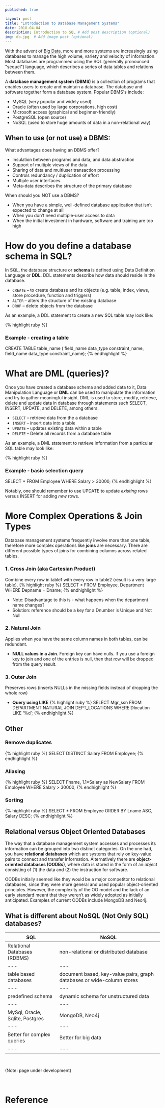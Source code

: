 ```yaml
---
published: true

layout: post
title: "Introduction to Database Management Systems"
date: 2018-04-04
description: Introduction to SQL # Add post description (optional)
img: db.jpg  # Add image post (optional)
---
```


With the advent of [Big Data](/big-data/), more and more systems are increasingly using databases to manage the high volume, variety and velocity of information. Most databases are programmed using the SQL (generally pronounced "sequel") language, which describes a series of data tables and relations between them.

A **database management system (DBMS)** is a collection of programs that enables users to create and maintain a database. The database and software together form a database system. Popular DBMS's include:
- MySQL (very popular and widely used)
- Oracle (often used by large corporations, high cost)
- Microsoft access (graphical and beginner-friendly)
- PostgreSQL (open source)
- NoSQL (used to store huge amounts of data in a non-relational way)


## When to use (or not use) a DBMS:
What advantages does having an DBMS offer?
* Insulation between programs and data, and data abstraction
* Support of multiple views of the data
* Sharing of data and multiuser transaction processing
* Controls redundancy / duplication of effort
* Multiple user interfaces
* Meta-data describes the structure of the primary database

When should you NOT use a DBMS?
* When you have a simple, well-defined database application that isn’t expected to change at all
* When you don’t need multiple-user access to data
* When the initial investment in hardware, software and training are too high


# How do you define a database schema in SQL?
In SQL, the database structure or **schema** is defined using Data Definition Language or **DDL**. DDL statements describe how data should reside in the database.

* `CREATE` – to create database and its objects (e.g. table, index, views, store procedure, function and triggers)
* `ALTER` – alters the structure of the existing database
* `DROP` – delete objects from the database

As an example, a DDL statement to create a new SQL table may look like:

{% highlight ruby %}
### Example - creating a table
CREATE TABLE table_name (
	field_name data_type constraint_name,
	field_name data_type constraint_name);
{% endhighlight %}


# What are DML (queries)?
Once you have created a database schema and added data to it, Data Manipulation Language or **DML** can be used to manipulate the information and try to gather meaningful insight. DML is used to store, modify, retrieve, delete and update data in database through statements such SELECT, INSERT, UPDATE, and DELETE, among others.
* `SELECT` – retrieve data from the a database
* `INSERT` – insert data into a table
* `UPDATE` – updates existing data within a table
* `DELETE` – Delete all records from a database table

As an example, a DML statement to retrieve information from a particular SQL table may look like:

{% highlight ruby %}
### Example - basic selection query
SELECT * FROM Employee WHERE Salary > 30000;
{% endhighlight %}

Notably, one should remember to use UPDATE to update *existing*  rows versus INSERT for adding *new* rows.


# More Complex Operations & Join Types
Database management systems frequently involve more than one table, therefore more complex operations like **joins** are necessary. There are different possible types of joins for combining columns across related tables.

### 1. Cross Join (aka Cartesian Product)
Combine every row in table1 with every row in table2 (result is a very large table).
{% highlight ruby %}
SELECT * FROM Employee, Department WHERE Depname = Dname;
{% endhighlight %}
* Note: Disadvantage to this is - what happens when the department name changes?
* Solution: reference should be a key for a Dnumber is Unique and Not Null

### 2. Natural Join
Applies when you have the same column names in both tables, can be redundant.
* **NULL values in a Join**. Foreign key can have nulls. If you use a foreign key to join and one of the entries is null, then that row will be dropped from the query result.

### 3. Outer Join
Preserves rows (inserts NULLs in the missing fields instead of dropping the whole row)
* **Query using LIKE**
{% highlight ruby %}
SELECT Mgr_ssn
FROM DEPARTMENT NATURAL JOIN DEPT_LOCATIONS
WHERE Dlocation LIKE ‘%d’;
{% endhighlight %}

## Other
### Remove duplicates
{% highlight ruby %}
SELECT DISTINCT Salary FROM Employee;
{% endhighlight %}

### Aliasing
{% highlight ruby %}
SELECT Fname, 1.1*Salary as NewSalary
FROM Employee WHERE  Salary > 30000;
{% endhighlight %}

### Sorting
{% highlight ruby %}
SELECT * FROM Employee ORDER BY Lname ASC, Salary DESC;
{% endhighlight %}

## Relational versus Object Oriented Databases
The way that a database management system accesses and processes its information can be grouped into two distinct categories. On the one had, you have **relational databases** which are systems that rely on key-value pairs to connect and transfer information. Alternatively there are **object-oriented databases (OODBs)**, where data is stored in the form of an *object* consisting of (1) the data and (2) the instruction for software.

OODBs initially seemed like they would be a major competitor to relational databases, since they were more general and used popular object-oriented principles. However, the complexity of the OO model and the lack of an early standard meant that they weren’t as widely adopted as initially anticipated. Examples of current OODBs include MongoDB and Neo4j.

## What is different about NoSQL (Not Only SQL) databases?

SQL |	NoSQL
---|---
Relational Databases (RDBMS)	| non-relational or distributed database
---|---
table based databases |	document based, key-value pairs, graph databases or wide-column stores
---|---
predefined schema | dynamic schema for unstructured data
---|---
MySql, Oracle, Sqlite, Postgres	| MongoDB, Neo4j
---|---
Better for complex queries |	Better for big data
---|---

<br>

(Note: page under development)

<br>

# Reference
<!-- * Database Systems (Elmasri and Navathe) -->
